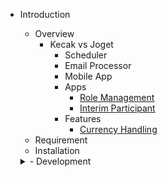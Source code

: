 - Introduction

  - Overview
	- Kecak vs Joget 
		- Scheduler
		- Email Processor
		- Mobile App
		- Apps
			- [Role Management]()
			- [Interim Participant]()
		- Features
			- [Currency Handling]()
  - Requirement
  - Installation
  
  <details>
  <summary> - Development </summary>
  <br>
  
		- [Compliling Core](development_compilingCore.md)
		- [Automated Process](development_automatedProcess.md)
  </details>